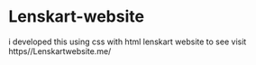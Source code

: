 # Lenskart-website
i developed this using css with html  lenskart website to see visit https//Lenskartwebsite.me/
